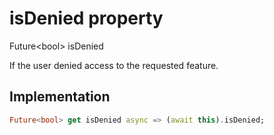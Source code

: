 


# isDenied property









Future&lt;bool> isDenied
  




<p>If the user denied access to the requested feature.</p>



## Implementation

```dart
Future<bool> get isDenied async => (await this).isDenied;
```








